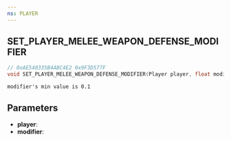 ```yaml
---
ns: PLAYER
---
```

## SET_PLAYER_MELEE_WEAPON_DEFENSE_MODIFIER

```c
// 0xAE540335B4ABC4E2 0x9F3D577F
void SET_PLAYER_MELEE_WEAPON_DEFENSE_MODIFIER(Player player, float modifier);
```

```
modifier's min value is 0.1
```

## Parameters
* **player**: 
* **modifier**: 

